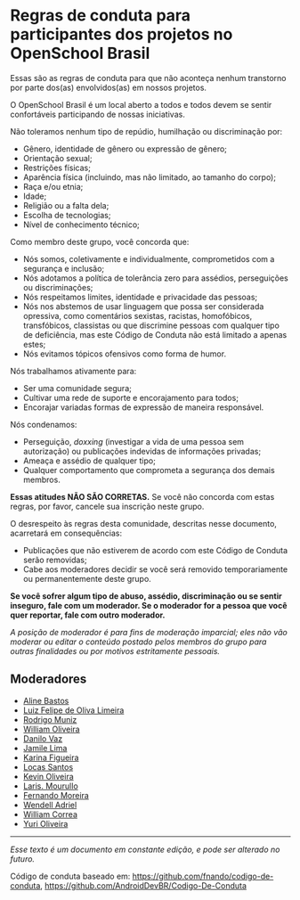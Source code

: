 # Regras de conduta para participantes dos projetos no OpenSchool Brasil

Essas são as regras de conduta para que não aconteça nenhum transtorno por parte dos(as) envolvidos(as) em nossos projetos.

O OpenSchool Brasil é um local aberto a todos e todos devem se sentir confortáveis participando de nossas iniciativas.

Não toleramos nenhum tipo de repúdio, humilhação ou discriminação por:

* Gênero, identidade de gênero ou expressão de gênero;
* Orientação sexual;
* Restrições físicas;
* Aparência física (incluindo, mas não limitado, ao tamanho do corpo);
* Raça e/ou etnia;
* Idade;
* Religião ou a falta dela;
* Escolha de tecnologias;
* Nível de conhecimento técnico;

Como membro deste grupo, você concorda que:

* Nós somos, coletivamente e individualmente, comprometidos com a segurança e inclusão;
* Nós adotamos a política de tolerância zero para assédios, perseguições ou discriminações;
* Nós respeitamos limites, identidade e privacidade das pessoas;
* Nós nos abstemos de usar linguagem que possa ser considerada opressiva, como comentários sexistas, racistas, homofóbicos, transfóbicos, classistas ou que discrimine pessoas com qualquer tipo de deficiência, mas este Código de Conduta não está limitado a apenas estes;
* Nós evitamos tópicos ofensivos como forma de humor.

Nós trabalhamos ativamente para:

* Ser uma comunidade segura;
* Cultivar uma rede de suporte e encorajamento para todos;
* Encorajar variadas formas de expressão de maneira responsável.

Nós condenamos:

* Perseguição, _doxxing_ (investigar a vida de uma pessoa sem autorização) ou publicações indevidas de informações privadas;
* Ameaça e assédio de qualquer tipo;
* Qualquer comportamento que comprometa a segurança dos demais membros.

**Essas atitudes NÃO SÃO CORRETAS.** Se você não concorda com estas regras, por favor, cancele sua inscrição neste grupo.

O desrespeito às regras desta comunidade, descritas nesse documento, acarretará em consequências:

- Publicações que não estiverem de acordo com este Código de Conduta serão removidas;
- Cabe aos moderadores decidir se você será removido temporariamente ou permanentemente deste grupo.

**Se você sofrer algum tipo de abuso, assédio, discriminação ou se sentir inseguro, fale com um moderador. Se o moderador for a pessoa que você quer reportar, fale com outro moderador.**

*A posição de moderador é para fins de moderação imparcial; eles não vão moderar ou editar o conteúdo postado pelos membros do grupo para outras finalidades ou por motivos estritamente pessoais.*

## Moderadores

* [Aline Bastos](https://github.com/alinebastos)
* [Luiz Felipe de Oliva Limeira](https://github.com/lflimeira)
* [Rodrigo Muniz](https://github.com/muniz95)
* [William Oliveira](https://github.com/woliveiras)
* [Danilo Vaz](https://github.com/danilovaz)
* [Jamile Lima](https://github.com/JamileLima)
* [Karina Figueira](https://github.com/karinafigueira)
* [Locas Santos](https://github.com/khaosdoctor)
* [Kevin Oliveira](https://github.com/kvnol)
* [Laris. Mourullo](https://github.com/larismourullo)
* [Fernando Moreira](https://github.com/nandomoreirame)
* [Wendell Adriel](https://github.com/WendellAdriel)
* [William Correa](https://github.com/wilcorrea)
* [Yuri Oliveira](https://github.com/yuriploc)

---

*Esse texto é um documento em constante edição, e pode ser alterado no futuro.*

Código de conduta baseado em: https://github.com/fnando/codigo-de-conduta, https://github.com/AndroidDevBR/Codigo-De-Conduta
